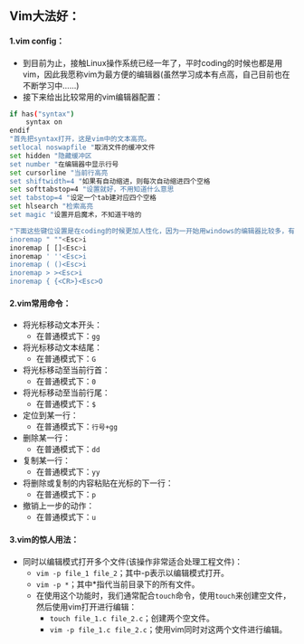 ## Vim大法好：

#### 1.vim config：

- 到目前为止，接触Linux操作系统已经一年了，平时coding的时候也都是用vim，因此我愿称vim为最方便的编辑器(虽然学习成本有点高，自己目前也在不断学习中......)
- 接下来给出比较常用的vim编辑器配置：

```bash
if has("syntax")
	syntax on
endif
"首先把syntax打开，这是vim中的文本高亮。
setlocal noswapfile "取消文件的缓冲文件
set hidden "隐藏缓冲区
set number "在编辑器中显示行号
set cursorline "当前行高亮
set shiftwidth=4 "如果有自动缩进，则每次自动缩进四个空格
set softtabstop=4 "设置就好，不用知道什么意思
set tabstop=4 "设定一个tab建对应四个空格
set hlsearch "检索高亮
set magic "设置开启魔术，不知道干啥的

"下面这些键位设置是在coding的时候更加人性化，因为一开始用windows的编辑器比较多，有括号等补全功能，所以在vim中同样设置括号补全等功能
inoremap " ""<Esc>i 
inoremap [ []<Esc>i
inoremap ' ''<Esc>i
inoremap ( ()<Esc>i
inoremap > ><Esc>i
inoremap { {<CR>}<Esc>O
```

#### 2.vim常用命令：

- 将光标移动文本开头：
  - 在普通模式下：``gg``
- 将光标移动文本结尾：
  - 在普通模式下：``G``
- 将光标移动至当前行首：
  - 在普通模式下：``0``
- 将光标移动至当前行尾：
  - 在普通模式下：``$``
- 定位到某一行：
  - 在普通模式下：``行号+gg``
- 删除某一行：
  - 在普通模式下：``dd``
- 复制某一行：
  - 在普通模式下：``yy``
- 将删除或复制的内容粘贴在光标的下一行：
  - 在普通模式下：``p``
- 撤销上一步的动作：
  - 在普通模式下：``u``

#### 3.vim的惊人用法：

- 同时以编辑模式打开多个文件(该操作非常适合处理工程文件)：
  - ``vim -p file_1 file_2``；其中-p表示以编辑模式打开。
  - ``vim -p *``；其中*指代当前目录下的所有文件。
  - 在使用这个功能时，我们通常配合``touch``命令，使用``touch``来创建空文件，然后使用vim打开进行编辑：
    - ``touch file_1.c file_2.c``；创建两个空文件。
    - ``vim -p file_1.c file_2.c``；使用vim同时对这两个文件进行编辑。

